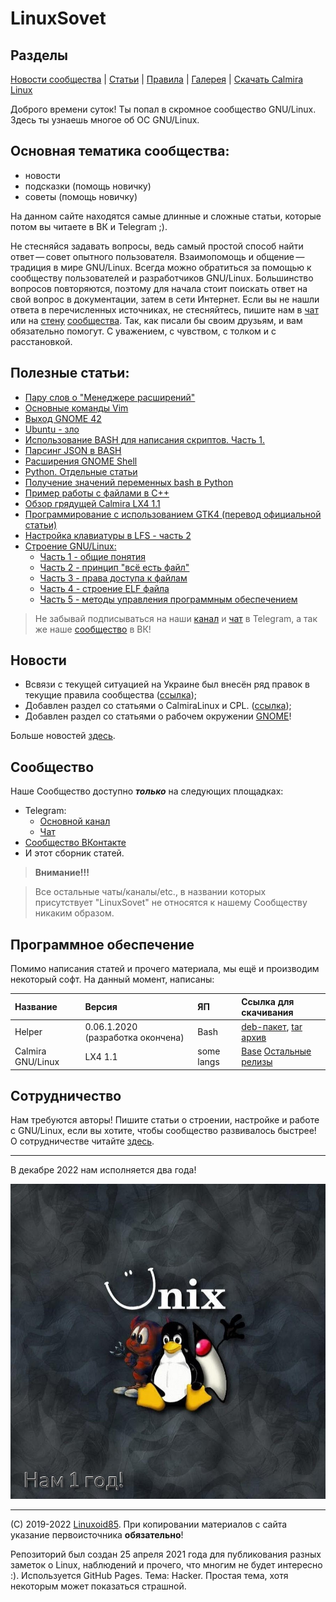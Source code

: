 # LinuxSovet

## Разделы
[Новости сообщества](Group/news.md) | [Статьи](stats/stats.md) | [Правила](Group/rules.md) | [Галерея](gallery/README.md) | [Скачать Calmira Linux](Group/calmira.md)

Доброго времени суток! Ты попал в скромное сообщество GNU/Linux. Здесь ты узнаешь многое об ОС GNU/Linux.

## Основная тематика сообщества:
- новости
- подсказки (помощь новичку)
- советы (помощь новичку)

На данном сайте находятся самые длинные и сложные статьи, которые потом вы читаете в ВК и Telegram ;).

Не стесняйся задавать вопросы, ведь самый простой способ найти ответ — совет опытного пользователя. Взаимопомощь и общение — традиция в мире GNU/Linux. Всегда можно обратиться за помощью к сообществу пользователей и разработчиков GNU/Linux. Большинство вопросов повторяются, поэтому для начала стоит поискать ответ на свой вопрос в документации, затем в сети Интернет. Если вы не нашли ответа в перечисленных источниках, не стесняйтесь, пишите нам в [чат](Group/chats.md) или на [стену](Group/chats.md) [сообщества](https://t.me/linuxsovet). Так, как писали бы своим друзьям, и вам обязательно помогут. С уважением, с чувством, с толком и с расстановкой.


## Полезные статьи:
* [Пару слов о "Менеджере расширений"](stats/GNOME/news/extensions.md)
* [Основные команды Vim](stats/blog/vim.md)
* [Выход GNOME 42](stats/GNOME/news/releases/42/gnome.md)
* [Ubuntu - зло](stats/blog/ubuntu/README.md)
* [Использование BASH для написания скриптов. Часть 1.](stats/programming/bash/README.md)
* [Парсинг JSON в BASH](stats/programming/bash/jq.md)
* [Расширения GNOME Shell](stats/GNOME/look/1/extensions.md)
* [Python. Отдельные статьи](stats/programming/python/README.md)
* [Получение значений переменных bash в Python](stats/programming/python/environ.md)
* [Пример работы с файлами в C++](stats/programming/cpp/fstream.md)
* [Обзор грядущей Calmira LX4 1.1](stats/blog/calmira_lx4_1.1)
* [Программирование с использованием GTK4 (перевод официальной статьи)](stats/GTK/README.md)
* [Настройка клавиатуры в LFS - часть 2](stats/LFS/keyboard-lfs.md)
* [Строение GNU/Linux:](stats/LFS/LinuxStr.preview.md)
	* [Часть 1 - общие понятия](stats/LFS/LinuxStr.md)
	* [Часть 2 - принцип "всё есть файл"](stats/LFS/LinuxStr2/LinuxStr2.md)
	* [Часть 3 - права доступа к файлам](stats/LFS/LinuxStr3/LinuxStr3.md)
	* [Часть 4 - строение ELF файла](stats/LFS/LinuxStr4/LinuxStr4.md)
	* [Часть 5 - методы управления программным обеспечением](stats/LFS/LinuxStr5/LinuxStr5.md)

> Не забывай подписываться на наши [канал](https://t.me/linuxsovet) и [чат](https://t.me/linuxsovet_chat) в Telegram, а так же наше [сообщество](https://vk.com/linuxsovet) в ВК!

## Новости

* Всвязи с текущей ситуацией на Украине был внесён ряд правок в текущие правила сообщества ([ссылка](Group/rules.md));
* Добавлен раздел со статьями о CalmiraLinux и CPL. ([ссылка](stats/blog/cpl/expierence/README.md));
* Добавлен раздел со статьями о рабочем окружении [GNOME](stats/GNOME/README.md)! 

Больше новостей [здесь](Group/news.md).

## Сообщество

Наше Сообщество доступно ***только*** на следующих площадках:

- Telegram:
    - [Основной канал](https://t.me/linuxsovet)
    - [Чат](https://t.me/linuxsovet_chat)
- [Сообщество ВКонтакте](https://vk.com/linuxsovet)
- И этот сборник статей.

> **Внимание!!!**

> Все остальные чаты/каналы/etc., в названии которых присутствует "LinuxSovet" не относятся к нашему Сообществу никаким образом.

## Программное обеспечение
Помимо написания статей и прочего материала, мы ещё и производим некоторый софт. На данный момент, написаны:

| Название | Версия | ЯП | Ссылка для скачивания |
|:---------|:-------|:---|:----------------------|
| Helper   | 0.06.1.2020 (разработка окончена) | Bash | [deb-пакет](https://github.com/Linuxoid85/helper/releases/download/0.06.2.2020/Helper.deb), [tar архив](https://github.com/Linuxoid85/helper/releases/download/0.06.2.2020/Helper.tar) |
| Calmira GNU/Linux | LX4 1.1 | some langs | [Base](https://github.com/CalmiraLinux/CalmiraLinux/releases/download/v1.1/calmira-1.1.sfs) [Остальные релизы](https://github.com/CalmiraLinux/CalmiraLinux/releases) |

## Сотрудничество
Нам требуются авторы! Пишите статьи о строении, настройке и работе с GNU/Linux, если вы хотите, чтобы сообщество развивалось быстрее! О сотрудничестве читайте [здесь](Group/authors.md).

***

В декабре 2022 нам исполняется два года!

![Аватарка группы](ava.jpg "Логотип сообщества")

***
(C) 2019-2022 [Linuxoid85](https://www.vk.com/linuxoid85). При копировании материалов с сайта указание первоисточника **обязательно**!

Репозиторий был создан 25 апреля 2021 года для публикования разных заметок о Linux, наблюдений и прочего, что многим не будет интересно :). Используется GitHub Pages. Тема: Hacker. Простая тема, хотя некоторым может показаться страшной.
